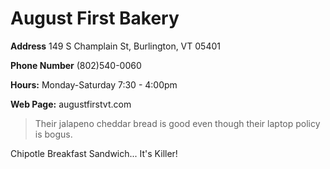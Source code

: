 # August First Bakery

**Address** 149 S Champlain St, Burlington, VT 05401

**Phone Number** (802)540-0060

**Hours:** Monday-Saturday 7:30 - 4:00pm

**Web Page:** augustfirstvt.com

> Their jalapeno cheddar bread is good even though their laptop policy is bogus.

Chipotle Breakfast Sandwich... It's Killer!
